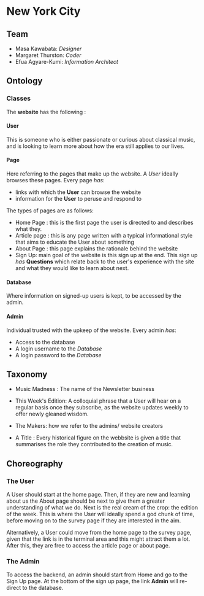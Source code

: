# New York City

## Team
* Masa Kawabata: *Designer*
* Margaret Thurston: *Coder*
* Efua Agyare-Kumi: *Information Architect* 

## Ontology

### Classes
The **website** has the following :

#### User
This is someone who is either passionate or curious about classical music, and is looking to learn more about how the era still applies to our lives.

#### Page
Here referring to the pages that make up the website. A *User* ideally browses these pages.
Every page *has*:
* links with which the **User** can browse the website
* information for the **User** to peruse and respond to

The types of pages are as follows:
* Home Page : this is the first page the user is directed to and describes what they.
* Article page : this is any page written with a typical informational style that aims to educate the User about something
* About Page : this page explains the rationale behind the website 
* Sign Up: main goal of the website is this sign up at the end. This sign up *has* **Questions** which relate back to the user's experience with the site and what they would like to learn about next.

#### Database
Where information on signed-up users is kept, to be accessed by the admin. 

#### Admin
Individual trusted with the upkeep of the website.
Every admin *has*:
* Access to the database
* A login username to the *Database*
* A login password to the *Database*

## Taxonomy 

* Music Madness : The name of the Newsletter business

* This Week's Edition: A colloquial phrase that a User will hear on a regular basis once they subscribe, 
as the website updates weekly to offer newly gleaned wisdom.

* The Makers: how we refer to the admins/ website creators

* A Title : Every historical figure on the webbsite is given a title that summarises the role they contributed to the creation of music. 

## Choreography
### The User

A User should start at the home page. Then, if they are new and learning about us the About page 
should be next to give them a greater understanding of what we do. 
Next is the real cream of the crop: the edition of the week. This is where the User will ideally spend a god chunk of time, 
before moving on to the survey page if they are interested in the aim.

Alternatively, a User could move from the home page to the survey page, given that the link is in the terminal area and this might attract them a lot. After this, they are free to access the article page or about page.

### The Admin
To access the backend, an admin should start from Home and go to the Sign Up page. At the bottom of the sign up page, the link **Admin** will re-direct to the database. 
